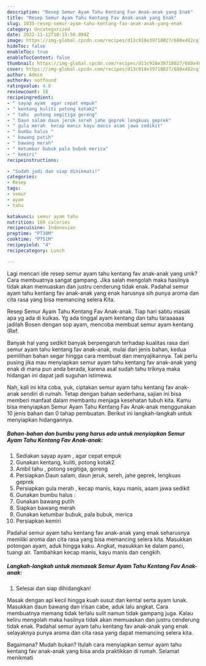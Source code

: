```yaml
---
description: "Resep Semur Ayam Tahu Kentang Fav Anak-anak yang Enak"
title: "Resep Semur Ayam Tahu Kentang Fav Anak-anak yang Enak"
slug: 1035-resep-semur-ayam-tahu-kentang-fav-anak-anak-yang-enak
category: Uncategorized
date: 2022-11-12T10:15:50.894Z
image: https://img-global.cpcdn.com/recipes/d13c918e39718027/680x482cq70/semur-ayam-tahu-kentang-fav-anak-anak-foto-resep-utama.jpg
hideToc: false
enableToc: true
enableTocContent: false
thumbnail: https://img-global.cpcdn.com/recipes/d13c918e39718027/680x482cq70/semur-ayam-tahu-kentang-fav-anak-anak-foto-resep-utama.jpg
cover: https://img-global.cpcdn.com/recipes/d13c918e39718027/680x482cq70/semur-ayam-tahu-kentang-fav-anak-anak-foto-resep-utama.jpg
author: Admin
authorAv: notfound
ratingvalue: 4.8
reviewcount: 18
recipeingredient:
- " sayap ayam  agar cepat empuk"
- " kentang kuliti potong kotak2"
- " tahu  potong segitiga goreng"
- " Daun salam daun jeruk sereh jahe geprek lengkuas geprek"
- " gula merah  kecap manis kayu manis asam jawa sedikit"
- " bumbu halus "
- " bawang putih"
- " bawang merah"
- " ketumbar bubuk pala bubuk merica"
- " kemiri"
recipeinstructions:

- "Sudah jadi dan siap dinikmati!"
categories:
- Resep
tags:
- semur
- ayam
- tahu

katakunci: semur ayam tahu 
nutrition: 169 calories
recipecuisine: Indonesian
preptime: "PT30M"
cooktime: "PT51M"
recipeyield: "4"
recipecategory: Lunch

---
```





Lagi mencari ide resep semur ayam tahu kentang fav anak-anak yang unik? Cara membuatnya sangat gampang. Jika salah mengolah maka hasilnya tidak akan memuaskan dan justru cenderung tidak enak. Padahal semur ayam tahu kentang fav anak-anak yang enak harusnya sih punya aroma dan cita rasa yang bisa memancing selera Kita.





Resep Semur Ayam Tahu Kentang Fav Anak-anak. Tiap hari sabtu masak apa yg ada di kulkas. Yg ada tinggal ayam kentang dan tahu taraaaaaa jadilah Bosen dengan sop ayam, mencoba membuat semur ayam kentang (Ref.

Banyak hal yang sedikit banyak berpengaruh terhadap kualitas rasa dari semur ayam tahu kentang fav anak-anak, mulai dari jenis bahan, kedua pemilihan bahan segar hingga cara membuat dan menyajikannya. Tak perlu pusing jika mau menyiapkan semur ayam tahu kentang fav anak-anak yang enak di mana pun anda berada, karena asal sudah tahu triknya maka hidangan ini dapat jadi suguhan istimewa.






Nah, kali ini kita coba, yuk, ciptakan semur ayam tahu kentang fav anak-anak sendiri di rumah. Tetap dengan bahan sederhana, sajian ini bisa memberi manfaat dalam membantu menjaga kesehatan tubuh kita. Kamu bisa menyiapkan Semur Ayam Tahu Kentang Fav Anak-anak menggunakan 10 jenis bahan dan 0 tahap pembuatan. Berikut ini langkah-langkah untuk menyiapkan hidangannya.

<!--inarticleads1-->

##### Bahan-bahan dan bumbu yang harus ada untuk menyiapkan Semur Ayam Tahu Kentang Fav Anak-anak:

1. Sediakan  sayap ayam , agar cepat empuk
1. Gunakan  kentang, kuliti, potong kotak2
1. Ambil  tahu , potong segitiga, goreng
1. Persiapkan  Daun salam, daun jeruk, sereh, jahe geprek, lengkuas geprek
1. Persiapkan  gula merah , kecap manis, kayu manis, asam jawa sedikit
1. Gunakan  bumbu halus :
1. Gunakan  bawang putih
1. Siapkan  bawang merah
1. Gunakan  ketumbar bubuk, pala bubuk, merica
1. Persiapkan  kemiri


Padahal semur ayam tahu kentang fav anak-anak yang enak seharusnya memiliki aroma dan cita rasa yang bisa memancing selera kita. Masukkan potongan ayam, aduk hingga kaku. Angkat, masukkan ke dalam panci, tuangi air. Tambahkan kecap manis, kayu manis dan cengkih. 

<!--inarticleads2-->

##### Langkah-langkah untuk memasak Semur Ayam Tahu Kentang Fav Anak-anak:


1. Selesai dan siap dihidangkan!

Masak dengan api kecil hingga kuah susut dan kental serta ayam lunak. Masukkan daun bawang dan irisan cabe, aduk lalu angkat. Cara membuatnya memang tidak terlalu sulit namun tidak gampang juga. Kalau keliru mengolah maka hasilnya tidak akan memuaskan dan justru cenderung tidak enak. Padahal semur ayam tahu kentang fav anak-anak yang enak selayaknya punya aroma dan cita rasa yang dapat memancing selera kita. 

Bagaimana? Mudah bukan? Itulah cara menyiapkan semur ayam tahu kentang fav anak-anak yang bisa anda praktikkan di rumah. Selamat menikmati
